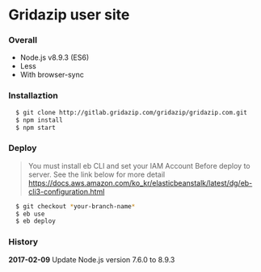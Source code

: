 # Gridazip user site

### Overall

- Node.js v8.9.3 (ES6)
- Less
- With browser-sync

### Installaztion

```bash
  $ git clone http://gitlab.gridazip.com/gridazip/gridazip.com.git
  $ npm install
  $ npm start
```

### Deploy

> You must install eb CLI and set your IAM Account Before deploy to server. See the link below for more detail
https://docs.aws.amazon.com/ko_kr/elasticbeanstalk/latest/dg/eb-cli3-configuration.html

```bash
  $ git checkout *your-branch-name*
  $ eb use
  $ eb deploy
```

### History

**2017-02-09**
Update Node.js version 7.6.0 to 8.9.3